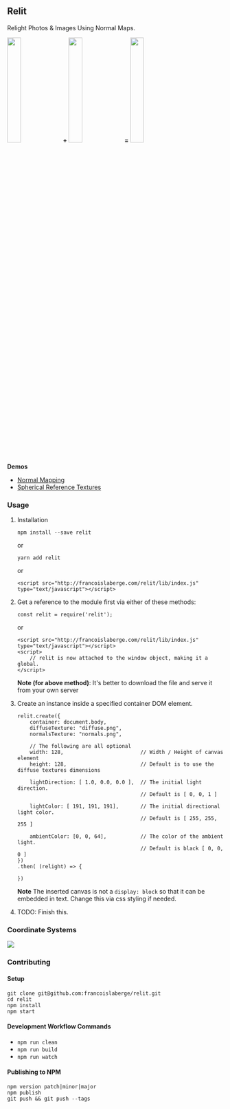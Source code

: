 ## Relit
Relight Photos & Images Using Normal Maps.

<img width="25%" src="http://francoislaberge.com/images/statue-diffuse-thumbnail.png"/> **+**
<img width="25%" src="http://francoislaberge.com/relit/examples/normal-mapping/texture/statue-normals.png"/> **=**
<img width="25%" src="http://francoislaberge.com/images/statue-final.gif"/>

**Demos**
 - [Normal Mapping](http://francoislaberge.com/relit/examples/normal-mapping/?texture=statue)
 - [Spherical Reference Textures](http://francoislaberge.com/relit/examples/reference-sphere/)

### Usage

 1. Installation

        npm install --save relit
    or

        yarn add relit
    or

        <script src="http://francoislaberge.com/relit/lib/index.js" type="text/javascript"></script>
 1. Get a reference to the module first via either of these methods:

        const relit = require('relit');
    or

        <script src="http://francoislaberge.com/relit/lib/index.js" type="text/javascript"></script>
        <script>
            // relit is now attached to the window object, making it a global.
        </script>
    **Note (for above method)**: It's better to download the file and serve it from your own server
 1. Create an instance inside a specified container DOM element.

        relit.create({
            container: document.body,
            diffuseTexture: "diffuse.png",
            normalsTexture: "normals.png",

            // The following are all optional
            width: 128,                         // Width / Height of canvas element
            height: 128,                        // Default is to use the diffuse textures dimensions

            lightDirection: [ 1.0, 0.0, 0.0 ],  // The initial light direction.
                                                // Default is [ 0, 0, 1 ]                       

            lightColor: [ 191, 191, 191],       // The initial directional light color.
                                                // Default is [ 255, 255, 255 ]

            ambientColor: [0, 0, 64],           // The color of the ambient light.
                                                // Default is black [ 0, 0, 0 ]
        })
        .then( (relight) => {

        })

     **Note** The inserted canvas is not a `display: block` so that it can be embedded in text. Change this via css styling if needed.
 1. TODO: Finish this.

### Coordinate Systems

<img src="http://francoislaberge.com/relit/images/coordinate-system.png"/>

### Contributing

#### Setup
```
git clone git@github.com:francoislaberge/relit.git
cd relit
npm install
npm start
```

#### Development Workflow Commands

 - `npm run clean`
 - `npm run build`
 - `npm run watch`

#### Publishing to NPM

```
npm version patch|minor|major
npm publish
git push && git push --tags
```
